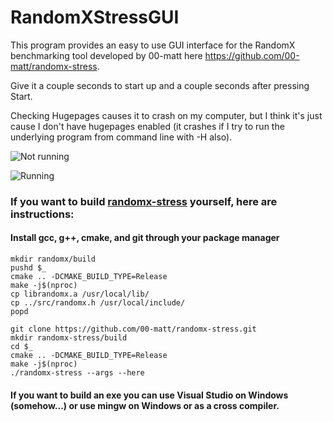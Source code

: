 # RandomXStressGUI

This program provides an easy to use GUI interface for the RandomX benchmarking tool developed by 00-matt here https://github.com/00-matt/randomx-stress.

Give it a couple seconds to start up and a couple seconds after pressing Start.

Checking Hugepages causes it to crash on my computer, but I think it's just cause I don't have hugepages enabled (it crashes if I try to run the underlying program from command line with -H also).

![Not running](https://i.imgur.com/oeRk2vA.png?1)

![Running](https://i.imgur.com/KVHnpTM.png?1)


### If you want to build [randomx-stress](https://github.com/00-matt/randomx-stress) yourself, here are instructions:  

#### Install gcc, g++, cmake, and git through your package manager

```git clone https://github.com/tevador/randomx.git
mkdir randomx/build
pushd $_
cmake .. -DCMAKE_BUILD_TYPE=Release
make -j$(nproc)
cp librandomx.a /usr/local/lib/
cp ../src/randomx.h /usr/local/include/
popd

git clone https://github.com/00-matt/randomx-stress.git
mkdir randomx-stress/build
cd $_
cmake .. -DCMAKE_BUILD_TYPE=Release
make -j$(nproc)
./randomx-stress --args --here
```  

#### If you want to build an exe you can use Visual Studio on Windows (somehow...) or use mingw on Windows or as a cross compiler.
